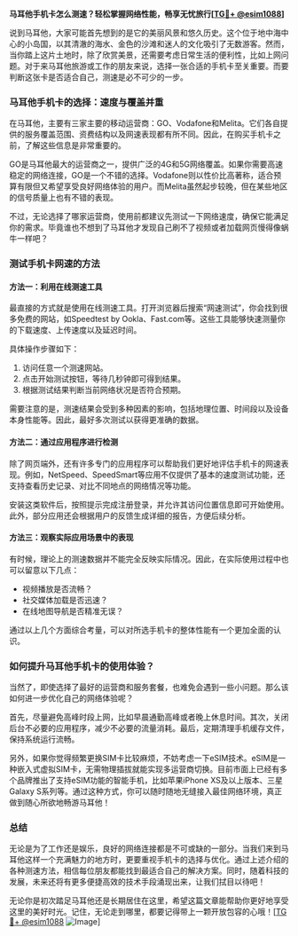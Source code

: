 **马耳他手机卡怎么测速？轻松掌握网络性能，畅享无忧旅行[[TG💪+ @esim1088](https://t.me/s/esim1088)]**

说到马耳他，大家可能首先想到的是它的美丽风景和悠久历史。这个位于地中海中心的小岛国，以其清澈的海水、金色的沙滩和迷人的文化吸引了无数游客。然而，当你踏上这片土地时，除了欣赏美景，还需要考虑日常生活的便利性，比如上网问题。对于来马耳他旅游或工作的朋友来说，选择一张合适的手机卡至关重要。而要判断这张卡是否适合自己，测速是必不可少的一步。

### 马耳他手机卡的选择：速度与覆盖并重

在马耳他，主要有三家主要的移动运营商：GO、Vodafone和Melita。它们各自提供的服务覆盖范围、资费结构以及网速表现都有所不同。因此，在购买手机卡之前，了解这些信息是非常重要的。

GO是马耳他最大的运营商之一，提供广泛的4G和5G网络覆盖。如果你需要高速稳定的网络连接，GO是一个不错的选择。Vodafone则以性价比高著称，适合预算有限但又希望享受良好网络体验的用户。而Melita虽然起步较晚，但在某些地区的信号质量上也有不错的表现。

不过，无论选择了哪家运营商，使用前都建议先测试一下网络速度，确保它能满足你的需求。毕竟谁也不想到了马耳他才发现自己刷不了视频或者加载网页慢得像蜗牛一样吧？

### 测试手机卡网速的方法

#### 方法一：利用在线测速工具

最直接的方式就是使用在线测速工具。打开浏览器后搜索“网速测试”，你会找到很多免费的网站，如Speedtest by Ookla、Fast.com等。这些工具能够快速测量你的下载速度、上传速度以及延迟时间。

具体操作步骤如下：
1. 访问任意一个测速网站。
2. 点击开始测试按钮，等待几秒钟即可得到结果。
3. 根据测试结果判断当前网络状况是否符合预期。

需要注意的是，测速结果会受到多种因素的影响，包括地理位置、时间段以及设备本身性能等。因此，最好多次测试以获得更准确的数据。

#### 方法二：通过应用程序进行检测

除了网页端外，还有许多专门的应用程序可以帮助我们更好地评估手机卡的网速表现。例如，NetSpeed、SpeedSmart等应用不仅提供了基本的速度测试功能，还支持查看历史记录、对比不同地点的网络情况等功能。

安装这类软件后，按照提示完成注册登录，并允许其访问位置信息即可开始使用。此外，部分应用还会根据用户的反馈生成详细的报告，方便后续分析。

#### 方法三：观察实际应用场景中的表现

有时候，理论上的测速数据并不能完全反映实际情况。因此，在实际使用过程中也可以留意以下几点：

- 视频播放是否流畅？
- 社交媒体加载是否迅速？
- 在线地图导航是否精准无误？

通过以上几个方面综合考量，可以对所选手机卡的整体性能有一个更加全面的认识。

### 如何提升马耳他手机卡的使用体验？

当然了，即使选择了最好的运营商和服务套餐，也难免会遇到一些小问题。那么该如何进一步优化自己的网络体验呢？

首先，尽量避免高峰时段上网，比如早晨通勤高峰或者晚上休息时间。其次，关闭后台不必要的应用程序，减少不必要的流量消耗。最后，定期清理手机缓存文件，保持系统运行流畅。

另外，如果你觉得频繁更换SIM卡比较麻烦，不妨考虑一下eSIM技术。eSIM是一种嵌入式虚拟SIM卡，无需物理插拔就能实现多运营商切换。目前市面上已经有多个品牌推出了支持eSIM功能的智能手机，比如苹果iPhone XS及以上版本、三星Galaxy S系列等。通过这种方式，你可以随时随地无缝接入最佳网络环境，真正做到随心所欲地畅游马耳他！

### 总结

无论是为了工作还是娱乐，良好的网络连接都是不可或缺的一部分。当我们来到马耳他这样一个充满魅力的地方时，更要重视手机卡的选择与优化。通过上述介绍的各种测速方法，相信每位朋友都能找到最适合自己的解决方案。同时，随着科技的发展，未来还将有更多便捷高效的技术手段涌现出来，让我们拭目以待吧！

无论你是初次踏足马耳他还是长期居住在这里，希望这篇文章能帮助你更好地享受这里的美好时光。记住，无论走到哪里，都要记得带上一颗开放包容的心哦！[[TG💪+ @esim1088](https://t.me/s/esim1088) ![Image](https://i.postimg.cc/4NQfJmqS/Snipaste-2025-05-13-00-14-12.png)]